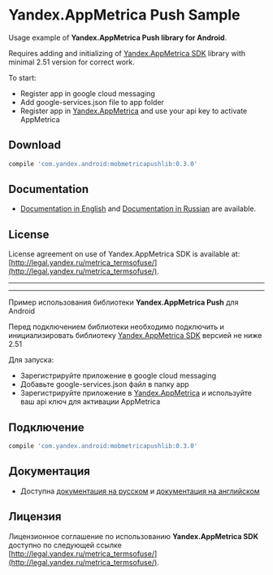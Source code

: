 Yandex.AppMetrica Push Sample
=====

Usage example of **Yandex.AppMetrica Push library for Android**.

Requires adding and initializing of [Yandex.AppMetrica SDK][1] library with minimal 2.51 version for correct work.

To start:
  * Register app in google cloud messaging
  * Add google-services.json file to app folder
  * Register app in [Yandex.AppMetrica](https://appmetrica.yandex.com) and use your api key to activate AppMetrica

Download
--------

```groovy
compile 'com.yandex.android:mobmetricapushlib:0.3.0'
```

Documentation
---------------------------
* [Documentation in English][2] and [Documentation in Russian][3] are available.

License
---------

License agreement on use of Yandex.AppMetrica SDK is available at: [http://legal.yandex.ru/metrica_termsofuse/](http://legal.yandex.ru/metrica_termsofuse/).

-------------
-------------

Пример использования библиотеки **Yandex.AppMetrica Push** для Android

Перед подключением библиотеки необходимо подключить и инициализировать библиотеку [Yandex.AppMetrica SDK][1] версией не ниже 2.51

Для запуска:
  * Зарегистрируйте приложение в google cloud messaging
  * Добавьте google-services.json файл в папку app
  * Зарегистрируйте приложение в [Yandex.AppMetrica](https://appmetrica.yandex.com) и используйте ваш api ключ для активации AppMetrica

Подключение
--------

```groovy
compile 'com.yandex.android:mobmetricapushlib:0.3.0'
```

Документация
---------------------------
* Доступна [документация на русском][3] и [документация на английском][2]

Лицензия
---------

Лицензионное соглашение по использованию **Yandex.AppMetrica SDK** доступно по следующей ссылке [http://legal.yandex.ru/metrica_termsofuse/](http://legal.yandex.ru/metrica_termsofuse/).

[1]: https://github.com/yandexmobile/metrica-sdk-android
[2]: https://tech.yandex.com/metrica-mobile-sdk/doc/mobile-sdk-dg/push/android-initialize-docpage/
[3]: https://tech.yandex.ru/metrica-mobile-sdk/doc/mobile-sdk-dg/push/android-initialize-docpage/